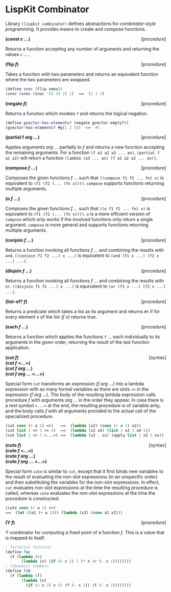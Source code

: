# LispKit Combinator

Library `(lispkit combinator)` defines abstractions for _combinator-style programming_. It provides means to create and compose functions.

**(const _c ..._)** <span style="float:right;text-align:rigth;">[procedure]</span>   

Returns a function accepting any number of arguments and returning the values `c` ... . 

**(flip _f_)** <span style="float:right;text-align:rigth;">[procedure]</span>   

Takes a function with two parameters and returns an equivalent function where the two parameters are swapped.

```scheme
(define snoc (flip cons))
(snoc (snoc (snoc '() 3) 2) 1)  ⟹  (1 2 3)
```

**(negate _f_)** <span style="float:right;text-align:rigth;">[procedure]</span>   

Returns a function which invokes `f` and returns the logical negation.

```scheme
(define gvector-has-elements? (negate gvector-empty?))
(gvector-has-elements? #g(1 2 3))  ⟹  #t
```

**(partial f _arg ..._)** <span style="float:right;text-align:rigth;">[procedure]</span>   

Applies arguments _arg ..._ partially to _f_ and returns a new function accepting the remaining arguments.
For a function `(f a1 a2 a3 ... an)`, `(partial f a1 a2)` will return a function
`(lambda (a3 ... an) (f a1 a2 a3 ... an))`.

**(compose _f ..._)** <span style="float:right;text-align:rigth;">[procedure]</span>   

Composes the given functions _f ..._ such that `((compose f1 f2 ... fn) x)` is
equivalent to `(f1 (f2 (... (fn x))))`. `compose` supports functions returning multiple
arguments.

**(o _f ..._)** <span style="float:right;text-align:rigth;">[procedure]</span>   

Composes the given functions _f ..._ such that `((o f1 f2 ... fn) x)` is
equivalent to `(f1 (f2 (... (fn x))))`. `o` is a more efficient version of `compose`
which only works if the involved functions only return a single argument. `compose`
is more general and supports functions returning multiple arguments.

**(conjoin _f ..._)** <span style="float:right;text-align:rigth;">[procedure]</span>   

Returns a function invoking all functions _f ..._ and combining the results with `and`.
`((conjoin f1 f2 ...) x ...)` is equivalent to `(and (f1 x ...) (f2 x ...) ...)`.

**(disjoin _f ..._)** <span style="float:right;text-align:rigth;">[procedure]</span>   

Returns a function invoking all functions _f ..._ and combining the results with `or`.
`((disjoin f1 f2 ...) x ...)` is equivalent to `(or (f1 x ...) (f2 x ...) ...)`.

**(list-of? _f_)** <span style="float:right;text-align:rigth;">[procedure]</span>  

Returns a predicate which takes a list as its argument and returns `#t` if for every element _x_ of the list _(f x)_ returns true.

**(each _f ..._)** <span style="float:right;text-align:rigth;">[procedure]</span>  

Returns a function which applies the functions `f` ... each individually to its arguments in the given order, returning the result of the last function application.

**(cut _f_)** <span style="float:right;text-align:rigth;">[syntax]</span>  
**(cut _f_ <...>)**  
**(cut _f arg ..._)**  
**(cut _f arg ..._ <...>)**  

Special form `cut` transforms an expression _(f arg ...)_ into a lambda expression with as many formal variables as there are slots `<>` in the expression _(f arg ...)_. The body of the resulting lambda expression calls procedure _f_ with arguments _arg ..._ in the order they appear. In case there is a rest symbol `<...>` at the end, the resulting procedure is of variable arity, and the body calls _f_ with all arguments provided to the actual call of the specialized procedure.

```scheme
(cut cons (+ a 1) <>)   ⟹  (lambda (x2) (cons (+ a 1) x2))
(cut list 1 <> 3 <> 5)  ⟹  (lambda (x2 x4) (list 1 x2 3 x4 5))
(cut list 1 <> 3 <...>) ⟹  (lambda (x2 . xs) (apply list 1 x2 3 xs))
```

**(cute _f_)** <span style="float:right;text-align:rigth;">[syntax]</span>  
**(cute _f_ <...>)**  
**(cute _f arg ..._)**  
**(cute _f arg ..._ <...>)**  

Special form `cute` is similar to `cut`, except that it first binds new variables to the result of evaluating the non-slot expressions (in an unspecific order) and then substituting the variables for the non-slot expressions. In effect, `cut` evaluates non-slot expressions at the time the resulting procedure is called, whereas `cute` evaluates the non-slot expressions at the time the procedure is constructed.

```scheme
(cute cons (+ a 1) <>)
⟹  (let ((a1 (+ a 1))) (lambda (x2) (cons a1 x2)))
```

**(Y _f_)** <span style="float:right;text-align:rigth;">[procedure]</span>  

Y combinator for computing a fixed point of a function _f_. This is a value that is mapped to itself.

```scheme
; factorial function
(define fac
  (Y (lambda (r)
       (lambda (x) (if (< x 2) 1 (* x (r (- x 1))))))))
; fibonacci numbers
(define fib
  (Y (lambda (f)
       (lambda (x)
         (if (< x 2) x (+ (f (- x 1)) (f (- x 2))))))))
```
